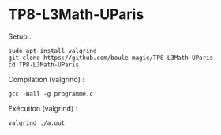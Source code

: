 # TP8-L3Math-UParis
Setup : 
```
sudo apt install valgrind
git clone https://github.com/boule-magic/TP8-L3Math-UParis
cd TP8-L3Math-UParis
```
Compilation (valgrind) : 
```
gcc -Wall -g programme.c
```
Exécution (valgrind) : 
```
valgrind ./a.out
```
